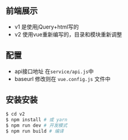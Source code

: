 ## 前端展示

- v1 是使用jQuery+html写的
- v2 使用vue重新编写的，目录和模块重新调整

## 配置

- api接口地址 在`service/api.js`中
- baseurl 修改则在 `vue.config.js` 文件中

## 安装安装

```bash
$ cd v2
$ npm install # 或 yarn
$ npm run dev # 开发模式
$ npm run build # 编译

```